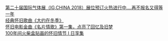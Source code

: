   
[第二十届国际气体展（IG,CHINA 2018）展位预订火热进行中....再不报名又得等一年](http://www.dianyue.me/archives/473/1t9l2k4hqlw9zlbn/)  
[经典怀旧歌曲《大约在冬季》](http://www.dianyue.me/archives/740/5ajel6rt1iajheag/)  
[怀旧电影金曲《名片情歌》第一集，点亮了回忆及旧梦](http://www.dianyue.me/archives/163/r1ebwcomy9hn2qpj/)  
[100年间火柴盒贴画的怀旧情节 I 日享集](http://www.dianyue.me/archives/423/6j5l2n5e0d8hxw8q/)